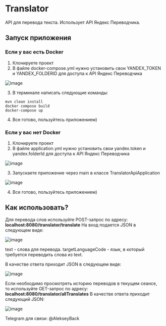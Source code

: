 # Translator
API для перевода текста.
Использует API Яндекс Переводчика.


## Запуск приложения

### Если у вас есть Docker
1. Клонируете проект
2. В файле docker-compose.yml нужно установить свои YANDEX_TOKEN и YANDEX_FOLDERID для доступа к API Яндекс Переводчика

![image](https://user-images.githubusercontent.com/109170524/230736621-ba0e322f-33b7-4cae-b498-5a55d1afda29.png)

3. В терминале написать следующие команды:
```
mvn clean install
docker compose build
docker-compose up
```
4. Все готово, пользуйтесь приложением)

### Если у вас нет Docker
1. Клонируете проект
2. В файле application.yml нужно установить свои yandex.token и yandex.folderId для доступа к API Яндекс Переводчика

![image](https://user-images.githubusercontent.com/109170524/230738905-87b60b12-e2ef-4547-a3a2-dc965ea27c9a.png)

3. Запускаете приложение через main в классе TranslatorApiApplication

![image](https://user-images.githubusercontent.com/109170524/230738949-2b6b84ed-bd56-49a6-bef0-d1657e875d6f.png)

4. Все готово, пользуйтесь приложением)

## Как использовать?

Для перевода слов используйте POST-запрос по адресу: **localhost:8080/translator/translate**
На вход подается JSON в следующем виде:

![image](https://user-images.githubusercontent.com/109170524/230739224-a6659a71-2f2e-484e-b5e8-51164b0b1ea3.png)

text - слова для перевода.
targetLanguageCode - язык, в который требуется переводить слова из text.

В качестве ответа приходит JSON в следующем виде:

![image](https://user-images.githubusercontent.com/109170524/230739259-5cb1bbc3-7bf4-4ed9-9ebe-322597c244dc.png)

Если необходимо просмотреть историю переводов в текущем сеансе, то используйте GET-запрос по адресу: **localhost:8080/translator/allTranslates**
В качестве ответа приходит следующий JSON:

![image](https://user-images.githubusercontent.com/109170524/230739340-01d66d1c-baaf-40b0-9817-54d0cb5994b2.png)

Telegram для связи:
@AlekseyBack
